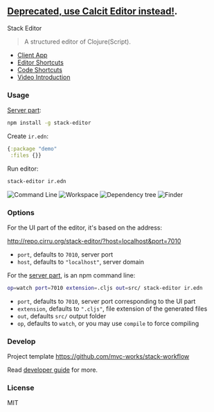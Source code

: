 
[Deprecated, use Calcit Editor instead!](https://github.com/Cirru/calcit-editor).
----

Stack Editor

> A structured editor of Clojure(Script).

* [Client App](http://repo.cirru.org/stack-editor/)
* [Editor Shortcuts](https://github.com/Cirru/stack-editor/wiki/Keyboard-Shortcuts)
* [Code Shortcuts](https://github.com/Cirru/respo-cirru-editor/wiki/Keyboard-Shortcuts)
* [Video Introduction](https://youtu.be/PdP7DHlQBoQ)

### Usage

[Server part](https://github.com/Cirru/stack-server):

```bash
npm install -g stack-editor
```

Create `ir.edn`:

```clojure
{:package "demo"
 :files {}}
```

Run editor:

```bash
stack-editor ir.edn
```

![Command Line](https://pbs.twimg.com/media/DClMKBMUIAAL5X5.png:large)
![Workspace](https://pbs.twimg.com/media/DClL_EXVwAEATYj.png:large)
![Dependency tree](https://pbs.twimg.com/media/DClL4oMUMAA1iIu.png:large)
![Finder](https://pbs.twimg.com/media/DClMRUeVoAEl8Jz.png:large)

### Options

For the UI part of the editor, it's based on the address:

<http://repo.cirru.org/stack-editor/?host=localhost&port=7010>

* `port`, defaults to `7010`, server port
* `host`, defaults to `"localhost"`, server domain

For the [server part](https://github.com/Cirru/stack-server), is an npm command line:

```bash
op=watch port=7010 extension=.cljs out=src/ stack-editor ir.edn
```

* `port`, defaults to `7010`, server port corresponding to the UI part
* `extension`, defaults to `".cljs"`, file extension of the generated files
* `out`, defaults `src/` output folder
* `op`, defaults to `watch`, or you may use `compile` to force compiling

### Develop

Project template https://github.com/mvc-works/stack-workflow

Read [developer guide](https://github.com/Cirru/stack-editor/wiki/Develop) for more.

### License

MIT
